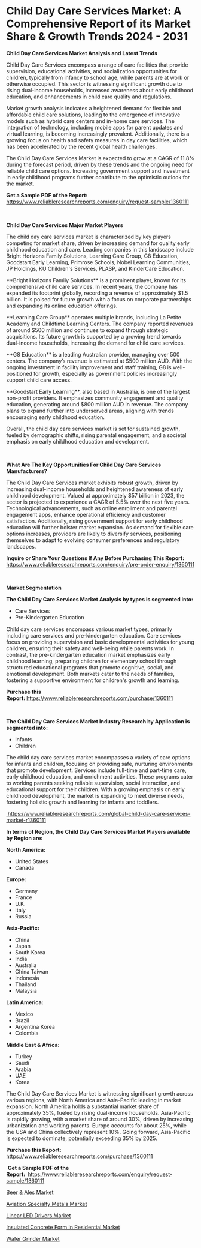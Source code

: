 <p><h1>Child Day Care Services Market: A Comprehensive Report of its Market Share & Growth Trends 2024 - 2031</h1></p><p><strong>Child Day Care Services Market Analysis and Latest Trends</strong></p>
<p><p>Child Day Care Services encompass a range of care facilities that provide supervision, educational activities, and socialization opportunities for children, typically from infancy to school age, while parents are at work or otherwise occupied. This sector is witnessing significant growth due to rising dual-income households, increased awareness about early childhood education, and enhancements in child care quality and regulations. </p><p>Market growth analysis indicates a heightened demand for flexible and affordable child care solutions, leading to the emergence of innovative models such as hybrid care centers and in-home care services. The integration of technology, including mobile apps for parent updates and virtual learning, is becoming increasingly prevalent. Additionally, there is a growing focus on health and safety measures in day care facilities, which has been accelerated by the recent global health challenges.</p><p>The Child Day Care Services Market is expected to grow at a CAGR of 11.8% during the forecast period, driven by these trends and the ongoing need for reliable child care options. Increasing government support and investment in early childhood programs further contribute to the optimistic outlook for the market.</p></p>
<p><strong>Get a Sample PDF of the Report:&nbsp;</strong> <a href="https://www.reliableresearchreports.com/enquiry/request-sample/1360111">https://www.reliableresearchreports.com/enquiry/request-sample/1360111</a></p>
<p>&nbsp;</p>
<p><strong>Child Day Care Services Major Market Players</strong></p>
<p><p>The child day care services market is characterized by key players competing for market share, driven by increasing demand for quality early childhood education and care. Leading companies in this landscape include Bright Horizons Family Solutions, Learning Care Group, G8 Education, Goodstart Early Learning, Primrose Schools, Nobel Learning Communities, JP Holdings, KU Children's Services, PLASP, and KinderCare Education.</p><p>**Bright Horizons Family Solutions** is a prominent player, known for its comprehensive child care services. In recent years, the company has expanded its footprint globally, recording a revenue of approximately $1.5 billion. It is poised for future growth with a focus on corporate partnerships and expanding its online education offerings.</p><p>**Learning Care Group** operates multiple brands, including La Petite Academy and Childtime Learning Centers. The company reported revenues of around $500 million and continues to expand through strategic acquisitions. Its future growth is supported by a growing trend towards dual-income households, increasing the demand for child care services.</p><p>**G8 Education** is a leading Australian provider, managing over 500 centers. The company’s revenue is estimated at $500 million AUD. With the ongoing investment in facility improvement and staff training, G8 is well-positioned for growth, especially as government policies increasingly support child care access.</p><p>**Goodstart Early Learning**, also based in Australia, is one of the largest non-profit providers. It emphasizes community engagement and quality education, generating around $800 million AUD in revenue. The company plans to expand further into underserved areas, aligning with trends encouraging early childhood education.</p><p>Overall, the child day care services market is set for sustained growth, fueled by demographic shifts, rising parental engagement, and a societal emphasis on early childhood education and development.</p></p>
<p>&nbsp;</p>
<p><strong>What Are The Key Opportunities For Child Day Care Services Manufacturers?</strong></p>
<p><p>The Child Day Care Services market exhibits robust growth, driven by increasing dual-income households and heightened awareness of early childhood development. Valued at approximately $57 billion in 2023, the sector is projected to experience a CAGR of 5.5% over the next five years. Technological advancements, such as online enrollment and parental engagement apps, enhance operational efficiency and customer satisfaction. Additionally, rising government support for early childhood education will further bolster market expansion. As demand for flexible care options increases, providers are likely to diversify services, positioning themselves to adapt to evolving consumer preferences and regulatory landscapes.</p></p>
<p><strong>Inquire or Share Your Questions If Any Before Purchasing This Report:</strong> <a href="https://www.reliableresearchreports.com/enquiry/pre-order-enquiry/1360111">https://www.reliableresearchreports.com/enquiry/pre-order-enquiry/1360111</a></p>
<p>&nbsp;</p>
<p><strong>Market Segmentation</strong></p>
<p><strong>The Child Day Care Services Market Analysis by types is segmented into:</strong></p>
<p><ul><li>Care Services</li><li>Pre-Kindergarten Education</li></ul></p>
<p><p>Child day care services encompass various market types, primarily including care services and pre-kindergarten education. Care services focus on providing supervision and basic developmental activities for young children, ensuring their safety and well-being while parents work. In contrast, the pre-kindergarten education market emphasizes early childhood learning, preparing children for elementary school through structured educational programs that promote cognitive, social, and emotional development. Both markets cater to the needs of families, fostering a supportive environment for children's growth and learning.</p></p>
<p><strong>Purchase this Report:&nbsp;</strong><a href="https://www.reliableresearchreports.com/purchase/1360111">https://www.reliableresearchreports.com/purchase/1360111</a></p>
<p>&nbsp;</p>
<p><strong>The Child Day Care Services Market Industry Research by Application is segmented into:</strong></p>
<p><ul><li>Infants</li><li>Children</li></ul></p>
<p><p>The child day care services market encompasses a variety of care options for infants and children, focusing on providing safe, nurturing environments that promote development. Services include full-time and part-time care, early childhood education, and enrichment activities. These programs cater to working parents seeking reliable supervision, social interaction, and educational support for their children. With a growing emphasis on early childhood development, the market is expanding to meet diverse needs, fostering holistic growth and learning for infants and toddlers.</p></p>
<p><a href="https://www.reliableresearchreports.com/global-child-day-care-services-market-r1360111">&nbsp;https://www.reliableresearchreports.com/global-child-day-care-services-market-r1360111</a></p>
<p><strong>In terms of Region, the Child Day Care Services Market Players available by Region are:</strong></p>
<p>
    <p> <strong> North America: </strong>
        <ul>
            <li>United States</li>
            <li>Canada</li>
        </ul>
        </p> 
    <p> <strong> Europe: </strong>
        <ul>
            <li>Germany</li>
            <li>France</li>
            <li>U.K.</li>
            <li>Italy</li>
            <li>Russia</li>
        </ul>
        </p> 
    <p> <strong> Asia-Pacific: </strong>
        <ul>
            <li>China</li>
            <li>Japan</li>
            <li>South Korea</li>
            <li>India</li>
            <li>Australia</li>
            <li>China Taiwan</li>
            <li>Indonesia</li>
            <li>Thailand</li>
            <li>Malaysia</li>
        </ul>
        </p> 
    <p> <strong> Latin America: </strong>
        <ul>
            <li>Mexico</li>
            <li>Brazil</li>
            <li>Argentina Korea</li>
            <li>Colombia</li>
        </ul>
        </p> 
    <p> <strong> Middle East & Africa: </strong>
        <ul>
            <li>Turkey</li>
            <li>Saudi</li>
            <li>Arabia</li>
            <li>UAE</li>
            <li>Korea</li>
        </ul>
    </p>
    </p>
<p><p>The Child Day Care Services Market is witnessing significant growth across various regions, with North America and Asia-Pacific leading in market expansion. North America holds a substantial market share of approximately 35%, fueled by rising dual-income households. Asia-Pacific is rapidly growing, with a market share of around 30%, driven by increasing urbanization and working parents. Europe accounts for about 25%, while the USA and China collectively represent 10%. Going forward, Asia-Pacific is expected to dominate, potentially exceeding 35% by 2025.</p></p>
<p><strong>Purchase this Report: </strong><a href="https://www.reliableresearchreports.com/purchase/1360111">https://www.reliableresearchreports.com/purchase/1360111</a></p>
<p>&nbsp;<strong>Get a Sample PDF of the Report:&nbsp;&nbsp;</strong><a href="https://www.reliableresearchreports.com/enquiry/request-sample/1360111">https://www.reliableresearchreports.com/enquiry/request-sample/1360111</a></p>
<p><strong></strong></p>
<p><p><a href="https://github.com/MoonZANDRA/Market-Research-Report-List-1/blob/main/beer-ales-market.md">Beer & Ales Market</a></p><p><a href="https://issuu.com/reportprime-2/docs/aviation-specialty-metals-market-si_d83a7c71af653b">Aviation Specialty Metals Market</a></p><p><a href="https://www.linkedin.com/pulse/linear-led-drivers-market-size-share-competitive-landscape-oh48c?trackingId=T83ibS7QTZuDS02a0j01zw%3D%3D">Linear LED Drivers Market</a></p><p><a href="https://issuu.com/reportprime-2/docs/insulated-concrete-form-in-resident_d09b2de3be7524">Insulated Concrete Form in Residential Market</a></p><p><a href="https://www.linkedin.com/pulse/wafer-grinder-market-trends-detailed-study-its-segmentation-7trkc?trackingId=dDwtEzpxSe2rGSseoeMGQQ%3D%3D">Wafer Grinder Market</a></p></p>